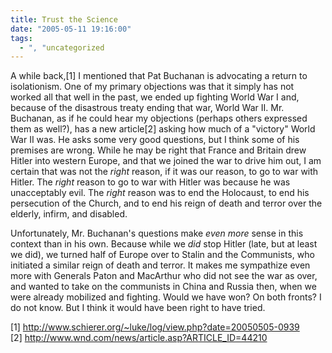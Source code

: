 ```yaml
---
title: Trust the Science
date: "2005-05-11 19:16:00"
tags:
  - ", "uncategorized
---
```

<p>A while back,[1] I mentioned that Pat Buchanan is advocating a
return to isolationism.  One of my primary objections was that it
simply has not worked all that well in the past, we ended up fighting
World War I and, because of the disastrous treaty ending that war,
World War II.  Mr. Buchanan, as if he could hear my objections
(perhaps others expressed them as well?), has a new article[2]
asking how much of a "victory" World War II was.  He asks some very
good questions, but I think some of his premises are wrong.  While he
may be right that France and Britain drew Hitler into western Europe,
and that we joined the war to drive him out, I am certain that was
not the <em>right</em> reason, if it was our reason, to go to war
with Hitler.  The <em>right</em> reason to go to war with Hitler
was because he was unacceptably evil.  The <em>right</em> reason
was to end the Holocaust, to end his persecution of the Church,
and to end his reign of death and terror over the elderly, infirm,
and disabled.</p>

<p>Unfortunately, Mr. Buchanan's questions make <em>even more</em>
sense in this context than in his own.  Because while we <em>did</em>
stop Hitler (late, but at least we did), we turned half of Europe
over to Stalin and the Communists, who initiated a similar reign of
death and terror.  It makes me sympathize even more with Generals
Paton and MacArthur who did not see the war as over, and wanted
to take on the communists in China and Russia then, when we were
already mobilized and fighting.  Would we have won? On both fronts? I
do not know.  But I think it would have been right to have tried.</p>

[1] http://www.schierer.org/~luke/log/view.php?date=20050505-0939 <br  />
[2] http://www.wnd.com/news/article.asp?ARTICLE_ID=44210

